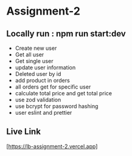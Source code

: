 # Assignment-2
## Locally run : npm run start:dev
* Create new user 
* Get all user 
* Get single user
* update user information 
* Deleted user by id
* add product in orders
* all orders get for specific user
* calculate total price and get total price
* use zod validation 
* use bcrypt for password hashing
* user eslint and prettier 

## Live Link
[https://lb-assignment-2.vercel.app]
